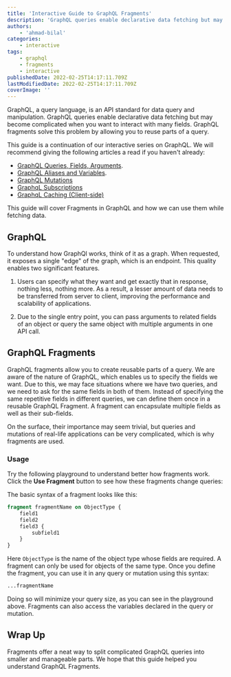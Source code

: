 ```yaml
---
title: 'Interactive Guide to GraphQL Fragments'
description: 'GraphQL queries enable declarative data fetching but may become complicated when you want to interact with many fields. GraphQL fragments solve this problem by allowing you to reuse parts of a query. This interactive guide will explain how they work.'
authors:
    - 'ahmad-bilal'
categories:
    - interactive
tags:
    - graphql
    - fragments
    - interactive
publishedDate: 2022-02-25T14:17:11.709Z
lastModifiedDate: 2022-02-25T14:17:11.709Z
coverImage: ''
---
```


<Lead>

GraphQL, a query language, is an API standard for data query and manipulation. GraphQL queries enable declarative data fetching but may become complicated when you want to interact with many fields. GraphQL fragments solve this problem by allowing you to reuse parts of a query.

</Lead>

This guide is a continuation of our interactive series on GraphQL. We will recommend giving the following articles a read if you haven't already:

-   [GraphQL Queries, Fields, Arguments](https://RapidAPI.com/guides/graphql-fields-arguments).
-   [GraphQL Aliases and Variables](https://RapidAPI.com/guides/graphql-aliases-variables).
-   [GraphQL Mutations](https://RapidAPI.com/guides/graphql-mutations)
-   [GraphqL Subscriptions](https://RapidAPI.com/guides/graphql-subscriptions)
-   [GraphqL Caching (Client-side)](https://RapidAPI.com/guides/graphql-client-caching)

This guide will cover Fragments in GraphQL and how we can use them while fetching data.

## GraphQL

To understand how GraphQl works, think of it as a graph. When requested, it exposes a single "edge" of the graph, which is an endpoint. This quality enables two significant features.

1. Users can specify what they want and get exactly that in response, nothing less, nothing more. As a result, a lesser amount of data needs to be transferred from server to client, improving the performance and scalability of applications.

2. Due to the single entry point, you can pass arguments to related fields of an object or query the same object with multiple arguments in one API call.

## GraphQL Fragments

GraphQL fragments allow you to create reusable parts of a query. We are aware of the nature of GraphQL, which enables us to specify the fields we want. Due to this, we may face situations where we have two queries, and we need to ask for the same fields in both of them. Instead of specifying the same repetitive fields in different queries, we can define them once in a reusable GraphQL Fragment. A fragment can encapsulate multiple fields as well as their sub-fields.

On the surface, their importance may seem trivial, but queries and mutations of real-life applications can be very complicated, which is why fragments are used.

### Usage

Try the following playground to understand better how fragments work. Click the **Use Fragment** button to see how these fragments change queries:

<GraphQLClient type="fragments" />

The basic syntax of a fragment looks like this:

```graphql
fragment fragmentName on ObjectType {
	field1
	field2
	field3 {
		subfield1
	}
}
```

Here `ObjectType` is the name of the object type whose fields are required. A fragment can only be used for objects of the same type. Once you define the fragment, you can use it in any query or mutation using this syntax:

```graphql
...fragmentName
```

Doing so will minimize your query size, as you can see in the playground above. Fragments can also access the variables declared in the query or mutation.

## Wrap Up

Fragments offer a neat way to split complicated GraphQL queries into smaller and manageable parts. We hope that this guide helped you understand GraphQL Fragments.
